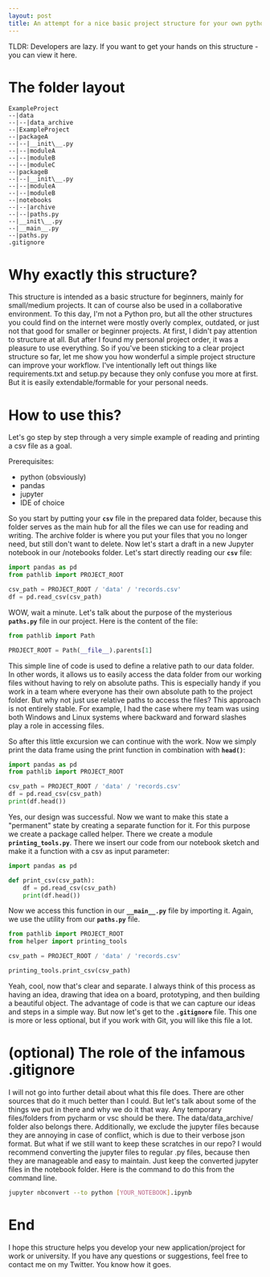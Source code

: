 ```yaml
---
layout: post
title: An attempt for a nice basic project structure for your own python project
---
```


TLDR:
Developers are lazy. If you want to get your hands on this structure - you can view it here.

# The folder layout

```
ExampleProject
--|data
--|--|data_archive
--|ExampleProject
--|packageA
--|--|__init\__.py
--|--|moduleA
--|--|moduleB
--|--|moduleC
--|packageB
--|--|__init\__.py
--|--|moduleA
--|--|moduleB
--|notebooks
--|--|archive
--|--|paths.py
--|__init\__.py
--|__main__.py
--|paths.py
.gitignore
```

# Why exactly this structure?

This structure is intended as a basic structure for beginners, mainly for small/medium projects. It can of course also be used in a collaborative environment. To this day, I'm not a Python pro, but all the other structures you could find on the internet were mostly overly complex, outdated, or just not that good for smaller or beginner projects. At first, I didn't pay attention to structure at all. But after I found my personal project order, it was a pleasure to use everything. So if you've been sticking to a clear project structure so far, let me show you how wonderful a simple project structure can improve your workflow. I've intentionally left out things like requirements.txt and setup.py because they only confuse you more at first. But it is easily extendable/formable for your personal needs.

# How to use this?

Let's go step by step through a very simple example of reading and printing a csv file as a goal.

Prerequisites:
- python (obsviously)
- pandas
- jupyter
- IDE of choice

So you start by putting your **`csv`** file in the prepared data folder, because this folder serves as the main hub for all the files we can use for reading and writing. The archive folder is where you put your files that you no longer need, but still don't want to delete. Now let's start a draft in a new Jupyter notebook in our /notebooks folder. Let's start directly reading our **`csv`** file:

```python
import pandas as pd
from pathlib import PROJECT_ROOT

csv_path = PROJECT_ROOT / 'data' / 'records.csv'
df = pd.read_csv(csv_path)
```

WOW, wait a minute. Let's talk about the purpose of the mysterious **`paths.py`** file in our project. Here is the content of the file:

```python
from pathlib import Path

PROJECT_ROOT = Path(__file__).parents[1]
```

This simple line of code is used to define a relative path to our data folder. In other words, it allows us to easily access the data folder from our working files without having to rely on absolute paths. This is especially handy if you work in a team where everyone has their own absolute path to the project folder. But why not just use relative paths to access the files? This approach is not entirely stable. For example, I had the case where my team was using both Windows and Linux systems where backward and forward slashes play a role in accessing files.

So after this little excursion we can continue with the work. Now we simply print the data frame using the print function in combination with **`head()`**:

```python
import pandas as pd
from pathlib import PROJECT_ROOT

csv_path = PROJECT_ROOT / 'data' / 'records.csv'
df = pd.read_csv(csv_path)
print(df.head())
```
Yes, our design was successful. Now we want to make this state a "permanent" state by creating a separate function for it. For this purpose we create a package called helper. There we create a module **`printing_tools.py`**. There we insert our code from our notebook sketch and make it a function with a csv as input parameter:

```python
import pandas as pd

def print_csv(csv_path):
    df = pd.read_csv(csv_path)
    print(df.head())
```

Now we access this function in our **`__main__.py`** file by importing it. Again, we use the utility from our **`paths.py`** file.

```python
from pathlib import PROJECT_ROOT
from helper import printing_tools

csv_path = PROJECT_ROOT / 'data' / 'records.csv'

printing_tools.print_csv(csv_path)
```

Yeah, cool, now that's clear and separate. I always think of this process as having an idea, drawing that idea on a board, prototyping, and then building a beautiful object. The advantage of code is that we can capture our ideas and steps in a simple way. But now let's get to the **`.gitignore`** file. This one is more or less optional, but if you work with Git, you will like this file a lot.

# (optional) The role of the infamous .gitignore

I will not go into further detail about what this file does. There are other sources that do it much better than I could. But let's talk about some of the things we put in there and why we do it that way. Any temporary files/folders from pycharm or vsc should be there. The data/data_archive/ folder also belongs there. Additionally, we exclude the jupyter files because they are annoying in case of conflict, which is due to their verbose json format. But what if we still want to keep these scratches in our repo? I would recommend converting the jupyter files to regular .py files, because then they are manageable and easy to maintain. Just keep the converted jupyter files in the notebook folder. Here is the command to do this from the command line.

```bash
jupyter nbconvert --to python [YOUR_NOTEBOOK].ipynb 
``` 

# End
I hope this structure helps you develop your new application/project for work or university. If you have any questions or suggestions, feel free to contact me on my Twitter. You know how it goes.
